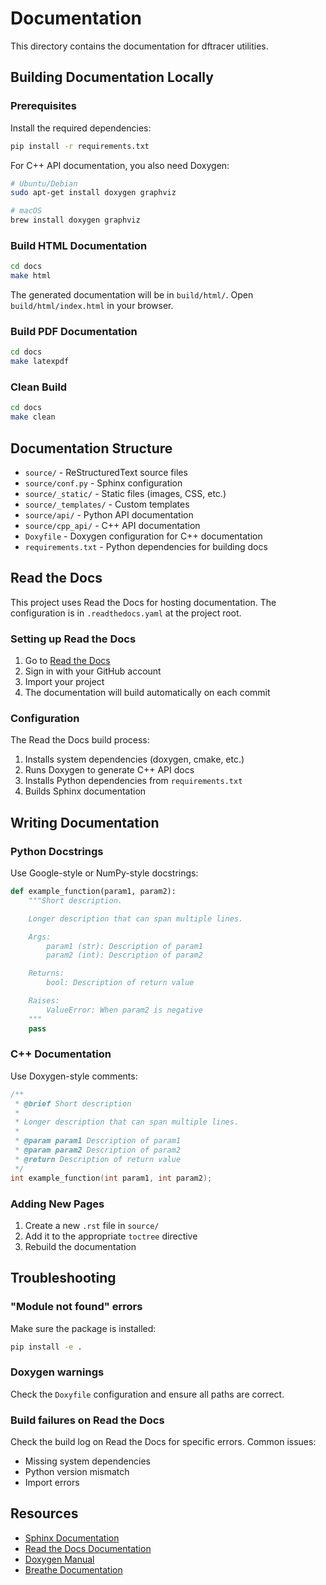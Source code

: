 # Documentation

This directory contains the documentation for dftracer utilities.

## Building Documentation Locally

### Prerequisites

Install the required dependencies:

```bash
pip install -r requirements.txt
```

For C++ API documentation, you also need Doxygen:

```bash
# Ubuntu/Debian
sudo apt-get install doxygen graphviz

# macOS
brew install doxygen graphviz
```

### Build HTML Documentation

```bash
cd docs
make html
```

The generated documentation will be in `build/html/`. Open `build/html/index.html` in your browser.

### Build PDF Documentation

```bash
cd docs
make latexpdf
```

### Clean Build

```bash
cd docs
make clean
```

## Documentation Structure

- `source/` - ReStructuredText source files
- `source/conf.py` - Sphinx configuration
- `source/_static/` - Static files (images, CSS, etc.)
- `source/_templates/` - Custom templates
- `source/api/` - Python API documentation
- `source/cpp_api/` - C++ API documentation
- `Doxyfile` - Doxygen configuration for C++ documentation
- `requirements.txt` - Python dependencies for building docs

## Read the Docs

This project uses Read the Docs for hosting documentation. The configuration is in `.readthedocs.yaml` at the project root.

### Setting up Read the Docs

1. Go to [Read the Docs](https://readthedocs.org/)
2. Sign in with your GitHub account
3. Import your project
4. The documentation will build automatically on each commit

### Configuration

The Read the Docs build process:
1. Installs system dependencies (doxygen, cmake, etc.)
2. Runs Doxygen to generate C++ API docs
3. Installs Python dependencies from `requirements.txt`
4. Builds Sphinx documentation

## Writing Documentation

### Python Docstrings

Use Google-style or NumPy-style docstrings:

```python
def example_function(param1, param2):
    """Short description.

    Longer description that can span multiple lines.

    Args:
        param1 (str): Description of param1
        param2 (int): Description of param2

    Returns:
        bool: Description of return value

    Raises:
        ValueError: When param2 is negative
    """
    pass
```

### C++ Documentation

Use Doxygen-style comments:

```cpp
/**
 * @brief Short description
 *
 * Longer description that can span multiple lines.
 *
 * @param param1 Description of param1
 * @param param2 Description of param2
 * @return Description of return value
 */
int example_function(int param1, int param2);
```

### Adding New Pages

1. Create a new `.rst` file in `source/`
2. Add it to the appropriate `toctree` directive
3. Rebuild the documentation

## Troubleshooting

### "Module not found" errors

Make sure the package is installed:
```bash
pip install -e .
```

### Doxygen warnings

Check the `Doxyfile` configuration and ensure all paths are correct.

### Build failures on Read the Docs

Check the build log on Read the Docs for specific errors. Common issues:
- Missing system dependencies
- Python version mismatch
- Import errors

## Resources

- [Sphinx Documentation](https://www.sphinx-doc.org/)
- [Read the Docs Documentation](https://docs.readthedocs.io/)
- [Doxygen Manual](https://www.doxygen.nl/manual/)
- [Breathe Documentation](https://breathe.readthedocs.io/)
